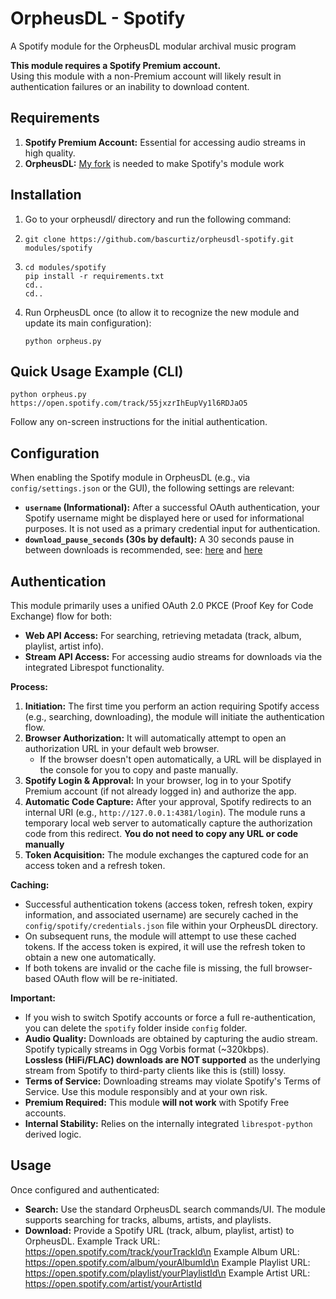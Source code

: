 # OrpheusDL - Spotify

A Spotify module for the OrpheusDL modular archival music program

**This module requires a Spotify Premium account.**<br>
Using this module with a non-Premium account will likely result in authentication failures or an inability to download content.

## Requirements

1.  **Spotify Premium Account:** Essential for accessing audio streams in high quality.
2.  **OrpheusDL:** [My fork](https://github.com/bascurtiz/orpheusdl) is needed to make Spotify's module work

## Installation

1.  Go to your orpheusdl/ directory and run the following command:
2.  ```
    git clone https://github.com/bascurtiz/orpheusdl-spotify.git modules/spotify
    ```
3.  ```
    cd modules/spotify
    pip install -r requirements.txt
    cd..
    cd..
    ```
4.  Run OrpheusDL once (to allow it to recognize the new module and update its main configuration):
    ```
    python orpheus.py
    ```
## Quick Usage Example (CLI)

```
python orpheus.py https://open.spotify.com/track/55jxzrIhEupVy1l6RDJaO5
```
Follow any on-screen instructions for the initial authentication.

## Configuration

When enabling the Spotify module in OrpheusDL (e.g., via `config/settings.json` or the GUI), the following settings are relevant:

*   **`username` (Informational):** After a successful OAuth authentication, your Spotify username might be displayed here or used for informational purposes. It is not used as a primary credential input for authentication.
*   **`download_pause_seconds` (30s by default):** A 30 seconds pause in between downloads is recommended, see: [here](https://developer.spotify.com/documentation/web-api/concepts/rate-limits) and [here](https://github.com/zotify-dev/zotify/issues/186#issuecomment-2608381052)

## Authentication

This module primarily uses a unified OAuth 2.0 PKCE (Proof Key for Code Exchange) flow for both:
*   **Web API Access:** For searching, retrieving metadata (track, album, playlist, artist info).
*   **Stream API Access:** For accessing audio streams for downloads via the integrated Librespot functionality.

**Process:**

1.  **Initiation:** The first time you perform an action requiring Spotify access (e.g., searching, downloading), the module will initiate the authentication flow.
2.  **Browser Authorization:** It will automatically attempt to open an authorization URL in your default web browser.
    *   If the browser doesn't open automatically, a URL will be displayed in the console for you to copy and paste manually.
3.  **Spotify Login & Approval:** In your browser, log in to your Spotify Premium account (if not already logged in) and authorize the app.
4.  **Automatic Code Capture:** After your approval, Spotify redirects to an internal URI (e.g., `http://127.0.0.1:4381/login`). The module runs a temporary local web server to automatically capture the authorization code from this redirect. **You do not need to copy any URL or code manually**
5.  **Token Acquisition:** The module exchanges the captured code for an access token and a refresh token.

**Caching:**

*   Successful authentication tokens (access token, refresh token, expiry information, and associated username) are securely cached in the `config/spotify/credentials.json` file within your OrpheusDL directory.
*   On subsequent runs, the module will attempt to use these cached tokens. If the access token is expired, it will use the refresh token to obtain a new one automatically.
*   If both tokens are invalid or the cache file is missing, the full browser-based OAuth flow will be re-initiated.

**Important:**

*   If you wish to switch Spotify accounts or force a full re-authentication, you can delete the `spotify` folder inside `config` folder.
*   **Audio Quality:** Downloads are obtained by capturing the audio stream. Spotify typically streams in Ogg Vorbis format (~320kbps).<br>
**Lossless (HiFi/FLAC) downloads are NOT supported** as the underlying stream from Spotify to third-party clients like this is (still) lossy.
*   **Terms of Service:** Downloading streams may violate Spotify\'s Terms of Service. Use this module responsibly and at your own risk.
*   **Premium Required:** This module **will not work** with Spotify Free accounts.
*   **Internal Stability:** Relies on the internally integrated `librespot-python` derived logic.

## Usage

Once configured and authenticated:

*   **Search:** Use the standard OrpheusDL search commands/UI. The module supports searching for tracks, albums, artists, and playlists.
*   **Download:** Provide a Spotify URL (track, album, playlist, artist) to OrpheusDL.
Example Track URL: https://open.spotify.com/track/yourTrackId\n
Example Album URL: https://open.spotify.com/album/yourAlbumId\n
Example Playlist URL: https://open.spotify.com/playlist/yourPlaylistId\n
Example Artist URL: https://open.spotify.com/artist/yourArtistId